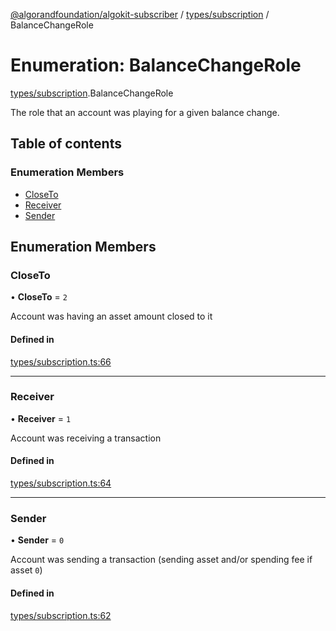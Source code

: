 [@algorandfoundation/algokit-subscriber](../README.md) / [types/subscription](../modules/types_subscription.md) / BalanceChangeRole

# Enumeration: BalanceChangeRole

[types/subscription](../modules/types_subscription.md).BalanceChangeRole

The role that an account was playing for a given balance change.

## Table of contents

### Enumeration Members

- [CloseTo](types_subscription.BalanceChangeRole.md#closeto)
- [Receiver](types_subscription.BalanceChangeRole.md#receiver)
- [Sender](types_subscription.BalanceChangeRole.md#sender)

## Enumeration Members

### CloseTo

• **CloseTo** = ``2``

Account was having an asset amount closed to it

#### Defined in

[types/subscription.ts:66](https://github.com/algorandfoundation/algokit-subscriber-ts/blob/main/src/types/subscription.ts#L66)

___

### Receiver

• **Receiver** = ``1``

Account was receiving a transaction

#### Defined in

[types/subscription.ts:64](https://github.com/algorandfoundation/algokit-subscriber-ts/blob/main/src/types/subscription.ts#L64)

___

### Sender

• **Sender** = ``0``

Account was sending a transaction (sending asset and/or spending fee if asset `0`)

#### Defined in

[types/subscription.ts:62](https://github.com/algorandfoundation/algokit-subscriber-ts/blob/main/src/types/subscription.ts#L62)
